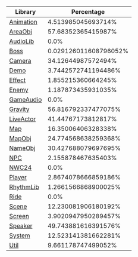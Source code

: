 | Library | Percentage |
| ------------- | ------------- |
| [Animation](https://github.com/shibbo/Petari/blob/master/docs/lib/Animation.md) | 4.513985045693714% |
| [AreaObj](https://github.com/shibbo/Petari/blob/master/docs/lib/AreaObj.md) | 57.68352365415987% |
| [AudioLib](https://github.com/shibbo/Petari/blob/master/docs/lib/AudioLib.md) | 0.0% |
| [Boss](https://github.com/shibbo/Petari/blob/master/docs/lib/Boss.md) | 0.029126011608796052% |
| [Camera](https://github.com/shibbo/Petari/blob/master/docs/lib/Camera.md) | 34.12644987572494% |
| [Demo](https://github.com/shibbo/Petari/blob/master/docs/lib/Demo.md) | 3.7442572741194486% |
| [Effect](https://github.com/shibbo/Petari/blob/master/docs/lib/Effect.md) | 1.855215360664245% |
| [Enemy](https://github.com/shibbo/Petari/blob/master/docs/lib/Enemy.md) | 1.187873435931035% |
| [GameAudio](https://github.com/shibbo/Petari/blob/master/docs/lib/GameAudio.md) | 0.0% |
| [Gravity](https://github.com/shibbo/Petari/blob/master/docs/lib/Gravity.md) | 56.816792337477075% |
| [LiveActor](https://github.com/shibbo/Petari/blob/master/docs/lib/LiveActor.md) | 41.44767173812817% |
| [Map](https://github.com/shibbo/Petari/blob/master/docs/lib/Map.md) | 16.35006406328338% |
| [MapObj](https://github.com/shibbo/Petari/blob/master/docs/lib/MapObj.md) | 24.774568638259368% |
| [NameObj](https://github.com/shibbo/Petari/blob/master/docs/lib/NameObj.md) | 30.427688079697695% |
| [NPC](https://github.com/shibbo/Petari/blob/master/docs/lib/NPC.md) | 2.155878467635403% |
| [NWC24](https://github.com/shibbo/Petari/blob/master/docs/lib/NWC24.md) | 0.0% |
| [Player](https://github.com/shibbo/Petari/blob/master/docs/lib/Player.md) | 2.8674078666859186% |
| [RhythmLib](https://github.com/shibbo/Petari/blob/master/docs/lib/RhythmLib.md) | 1.2661566868900025% |
| [Ride](https://github.com/shibbo/Petari/blob/master/docs/lib/Ride.md) | 0.0% |
| [Scene](https://github.com/shibbo/Petari/blob/master/docs/lib/Scene.md) | 12.230081906180192% |
| [Screen](https://github.com/shibbo/Petari/blob/master/docs/lib/Screen.md) | 3.9020947950289457% |
| [Speaker](https://github.com/shibbo/Petari/blob/master/docs/lib/Speaker.md) | 49.743881616391576% |
| [System](https://github.com/shibbo/Petari/blob/master/docs/lib/System.md) | 12.523141381662281% |
| [Util](https://github.com/shibbo/Petari/blob/master/docs/lib/Util.md) | 9.661178747499052% |
